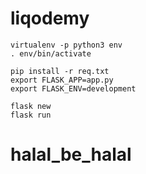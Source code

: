 # liqodemy

`virtualenv -p python3 env`
<br>
`. env/bin/activate`

`pip install -r req.txt`
<br>
`export FLASK_APP=app.py`
<br>
`export FLASK_ENV=development`

`flask new`
<br>
`flask run`
# halal_be_halal
